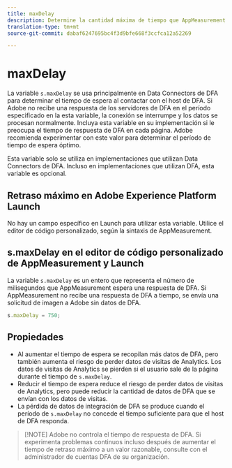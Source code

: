 ```yaml
---
title: maxDelay
description: Determine la cantidad máxima de tiempo que AppMeasurement espera una respuesta de DFA antes de enviar una solicitud de imagen.
translation-type: tm+mt
source-git-commit: dabaf6247695bc4f3d9bfe668f3ccfca12a52269

---
```



# maxDelay

La variable `s.maxDelay` se usa principalmente en Data Connectors de DFA para determinar el tiempo de espera al contactar con el host de DFA. Si Adobe no recibe una respuesta de los servidores de DFA en el período especificado en la esta variable, la conexión se interrumpe y los datos se procesan normalmente. Incluya esta variable en su implementación si le preocupa el tiempo de respuesta de DFA en cada página. Adobe recomienda experimentar con este valor para determinar el período de tiempo de espera óptimo.

Esta variable solo se utiliza en implementaciones que utilizan Data Connectors de DFA. Incluso en implementaciones que utilizan DFA, esta variable es opcional.

## Retraso máximo en Adobe Experience Platform Launch

No hay un campo específico en Launch para utilizar esta variable. Utilice el editor de código personalizado, según la sintaxis de AppMeasurement.

## s.maxDelay en el editor de código personalizado de AppMeasurement y Launch

La variable `s.maxDelay` es un entero que representa el número de milisegundos que AppMeasurement espera una respuesta de DFA. Si AppMeasurement no recibe una respuesta de DFA a tiempo, se envía una solicitud de imagen a Adobe sin datos de DFA.

```js
s.maxDelay = 750;
```

## Propiedades

* Al aumentar el tiempo de espera se recopilan más datos de DFA, pero también aumenta el riesgo de perder datos de visitas de Analytics. Los datos de visitas de Analytics se pierden si el usuario sale de la página durante el tiempo de `s.maxDelay`.
* Reducir el tiempo de espera reduce el riesgo de perder datos de visitas de Analytics, pero puede reducir la cantidad de datos de DFA que se envían con los datos de visitas.
* La pérdida de datos de integración de DFA se produce cuando el período de `s.maxDelay` no concede el tiempo suficiente para que el host de DFA responda.

>[!NOTE] Adobe no controla el tiempo de respuesta de DFA. Si experimenta problemas continuos incluso después de aumentar el tiempo de retraso máximo a un valor razonable, consulte con el administrador de cuentas DFA de su organización.
